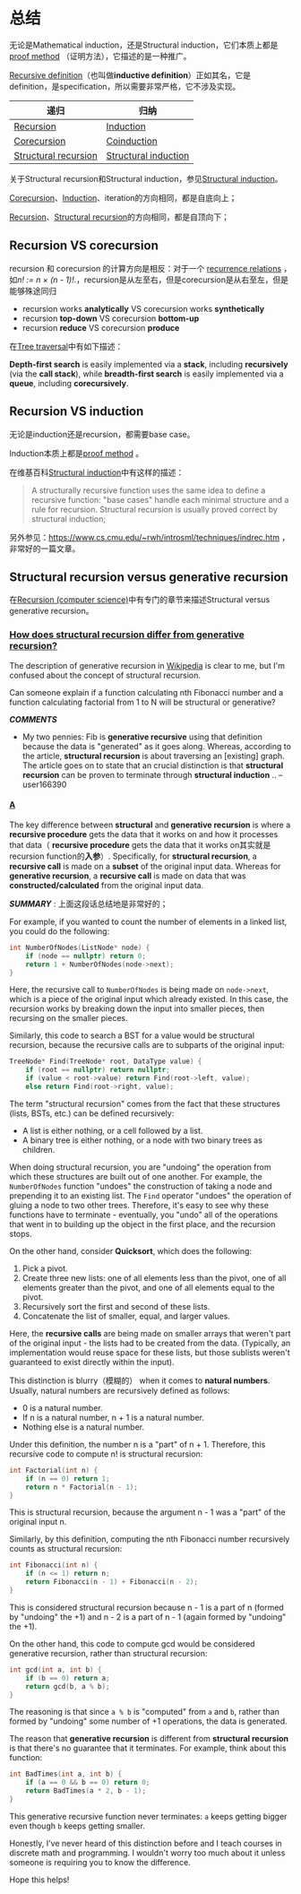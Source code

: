 # 总结

无论是Mathematical induction，还是Structural induction，它们本质上都是[proof method](https://en.wikipedia.org/wiki/Proof_method) （证明方法），它描述的是一种推广。

[Recursive definition](./Recursive-Definition.md)（也叫做**inductive definition**）正如其名，它是definition，是specification，所以需要非常严格，它不涉及实现。



| 递归                                                         | 归纳                                                         |
| ------------------------------------------------------------ | ------------------------------------------------------------ |
| [Recursion](./Recursion.md)                                  | [Induction](./Induction-and-deduction/Induction.md)          |
| [Corecursion](./Corecursion.md)                              | [Coinduction](./Induction-and-deduction/Coinduction.md)      |
| [Structural recursion](./Induction-and-deduction/Induction.md) | [Structural induction](./Induction-and-deduction/Induction.md) |

关于Structural recursion和Structural induction，参见[Structural induction](./Induction-and-deduction/Induction.md)。

[Corecursion](./Corecursion.md)、[Induction](./Induction-and-deduction/Induction.md)、iteration的方向相同，都是自底向上；

[Recursion](./Recursion.md)、[Structural recursion](./Induction-and-deduction/Induction.md)的方向相同，都是自顶向下；



## Recursion VS corecursion

recursion 和 corecursion 的计算方向是相反：对于一个 [recurrence relations](https://en.wikipedia.org/wiki/Recurrence_relation) ，如*n! := n × (n - 1)!*.，recursion是从左至右，但是corecursion是从右至左，但是能够殊途同归

- recursion works **analytically** VS corecursion works **synthetically**
- recursion **top-down** VS corecursion **bottom-up**
- recursion **reduce** VS corecursion **produce**

在[Tree traversal](https://en.wikipedia.org/wiki/Tree_traversal)中有如下描述：

**Depth-first search** is easily implemented via a **stack**, including **recursively** (via the **call stack**), while **breadth-first search** is easily implemented via a **queue**, including **corecursively**.

## Recursion VS induction

无论是induction还是recursion，都需要base  case。

Induction本质上都是[proof method](https://en.wikipedia.org/wiki/Proof_method) 。

在维基百科[Structural induction](https://en.wikipedia.org/wiki/Structural_induction)中有这样的描述：

> A structurally recursive function uses the same idea to define a recursive function: "base cases" handle each minimal structure and a rule for recursion. Structural recursion is usually proved correct by structural induction; 

另外参见：https://www.cs.cmu.edu/~rwh/introsml/techniques/indrec.htm ，非常好的一篇文章。





## Structural recursion versus generative recursion

在[Recursion (computer science)](https://en.wikipedia.org/wiki/Recursion_(computer_science))中有专门的章节来描述Structural versus generative recursion。



### [How does structural recursion differ from generative recursion?](https://stackoverflow.com/questions/14268749/how-does-structural-recursion-differ-from-generative-recursion)



The description of generative recursion in [Wikipedia](http://en.wikipedia.org/wiki/Recursion_(computer_science)#Structural_versus_generative_recursion) is clear to me, but I'm confused about the concept of structural recursion.

Can someone explain if a function calculating nth Fibonacci number and a function calculating factorial from 1 to N will be structural or generative?



***COMMENTS***

- My two pennies: Fib is **generative recursive** using that definition because the data is "generated" as it goes along. Whereas, according to the article, **structural recursion** is about traversing an [existing] graph. The article goes on to state that an crucial distinction is that **structural recursion** can be proven to terminate through **structural induction** .. – user166390



#### [A](https://stackoverflow.com/a/14268901)

The key difference between **structural** and **generative recursion** is where a **recursive procedure** gets the data that it works on and how it processes that data（ **recursive procedure** gets the data that it works on其实就是recursion function的**入参**）. Specifically, for **structural recursion**, a **recursive call** is made on a **subset** of the original input data. Whereas for **generative recursion**, a **recursive call** is made on data that was **constructed/calculated** from the original input data.

***SUMMARY*** : 上面这段话总结地是非常好的；

For example, if you wanted to count the number of elements in a linked list, you could do the following:

```C
int NumberOfNodes(ListNode* node) {
    if (node == nullptr) return 0;
    return 1 + NumberOfNodes(node->next);
}
```

Here, the recursive call to `NumberOfNodes` is being made on `node->next`, which is a piece of the original input which already existed. In this case, the recursion works by breaking down the input into smaller pieces, then recursing on the smaller pieces.

Similarly, this code to search a BST for a value would be structural recursion, because the recursive calls are to subparts of the original input:

```C
TreeNode* Find(TreeNode* root, DataType value) {
    if (root == nullptr) return nullptr;
    if (value < root->value) return Find(root->left, value);
    else return Find(root->right, value);
```

The term "structural recursion" comes from the fact that these structures (lists, BSTs, etc.) can be defined recursively:

- A list is either nothing, or a cell followed by a list.
- A binary tree is either nothing, or a node with two binary trees as children.

When doing structural recursion, you are "undoing" the operation from which these structures are built out of one another. For example, the `NumberOfNodes` function "undoes" the construction of taking a node and prepending it to an existing list. The `Find` operator "undoes" the operation of gluing a node to two other trees. Therefore, it's easy to see why these functions have to terminate - eventually, you "undo" all of the operations that went in to building up the object in the first place, and the recursion stops.

On the other hand, consider **Quicksort**, which does the following:

1. Pick a pivot.
2. Create three new lists: one of all elements less than the pivot, one of all elements greater than the pivot, and one of all elements equal to the pivot.
3. Recursively sort the first and second of these lists.
4. Concatenate the list of smaller, equal, and larger values.

Here, the **recursive calls** are being made on smaller arrays that weren't part of the original input - the lists had to be created from the data. (Typically, an implementation would reuse space for these lists, but those sublists weren't guaranteed to exist directly within the input).

This distinction is blurry（模糊的） when it comes to **natural numbers**. Usually, natural numbers are recursively defined as follows:

- 0 is a natural number.
- If n is a natural number, n + 1 is a natural number.
- Nothing else is a natural number.

Under this definition, the number n is a "part" of n + 1. Therefore, this recursive code to compute n! is structural recursion:

```C
int Factorial(int n) {
    if (n == 0) return 1;
    return n * Factorial(n - 1);
}
```

This is structural recursion, because the argument n - 1 was a "part" of the original input n.

Similarly, by this definition, computing the nth Fibonacci number recursively counts as structural recursion:

```C
int Fibonacci(int n) {
    if (n <= 1) return n;
    return Fibonacci(n - 1) + Fibonacci(n - 2);
}
```

This is considered structural recursion because n - 1 is a part of n (formed by "undoing" the +1) and n - 2 is a part of n - 1 (again formed by "undoing" the +1).

On the other hand, this code to compute gcd would be considered generative recursion, rather than structural recursion:

```C
int gcd(int a, int b) {
    if (b == 0) return a;
    return gcd(b, a % b);
}
```

The reasoning is that since `a % b` is "computed" from `a` and `b`, rather than formed by "undoing" some number of +1 operations, the data is generated.

The reason that **generative recursion** is different from **structural recursion** is that there's no guarantee that it terminates. For example, think about this function:

```C
int BadTimes(int a, int b) {
    if (a == 0 && b == 0) return 0;
    return BadTimes(a * 2, b - 1);
}
```

This generative recursive function never terminates: `a` keeps getting bigger even though `b` keeps getting smaller.

Honestly, I've never heard of this distinction before and I teach courses in discrete math and programming. I wouldn't worry too much about it unless someone is requiring you to know the difference.

Hope this helps!